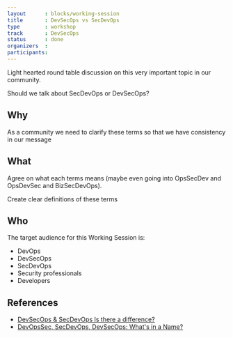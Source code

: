 ```yaml
---
layout      : blocks/working-session
title       : DevSecOps vs SecDevOps
type        : workshop
track       : DevSecOps
status      : done
organizers  :
participants:
---
```


Light hearted round table discussion on this very important topic in our community.

Should we talk about SecDevOps or DevSecOps?

## Why

As a community we need to clarify these terms so that we have consistency in our message

## What

Agree on what each terms means (maybe even going into OpsSecDev and OpsDevSec and BizSecDevOps).

Create clear definitions of these terms

## Who

The target audience for this Working Session is:

- DevOps
- DevSecOps
- SecDevOps
- Security professionals
- Developers

## References

- [DevSecOps & SecDevOps Is there a difference?](https://www.linkedin.com/pulse/devsecops-secdevops-difference-kumar-mba-msc-cissp-mbcs-citp)
- [DevOpsSec, SecDevOps, DevSecOps: What's in a Name?](http://www.csoonline.com/article/3132078/security/devopssec-secdevops-devsecops-whats-in-a-name.html)